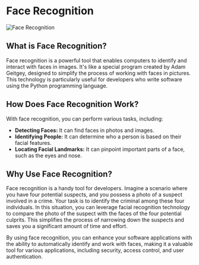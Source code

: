 # Face Recognition

![Face Recognition](https://blogs.microsoft.com/wp-content/uploads/prod/sites/5/2020/03/facialrecognition.png)

## What is Face Recognition?

Face recognition is a powerful tool that enables computers to identify and interact with faces in images. It's like a special program created by Adam Geitgey, designed to simplify the process of working with faces in pictures. This technology is particularly useful for developers who write software using the Python programming language.

## How Does Face Recognition Work?

With face recognition, you can perform various tasks, including:

- **Detecting Faces:** It can find faces in photos and images.
- **Identifying People:** It can determine who a person is based on their facial features.
- **Locating Facial Landmarks:** It can pinpoint important parts of a face, such as the eyes and nose.

## Why Use Face Recognition?

Face recognition is a handy tool for developers. Imagine a scenario where you have four potential suspects, and you possess a photo of a suspect involved in a crime. Your task is to identify the criminal among these four individuals. In this situation, you can leverage facial recognition technology to compare the photo of the suspect with the faces of the four potential culprits. This simplifies the process of narrowing down the suspects and saves you a significant amount of time and effort.

By using face recognition, you can enhance your software applications with the ability to automatically identify and work with faces, making it a valuable tool for various applications, including security, access control, and user authentication.

